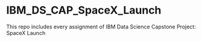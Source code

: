 # IBM_DS_CAP_SpaceX_Launch
This repo includes every assignment of IBM Data Science Capstone Project: SpaceX Launch
